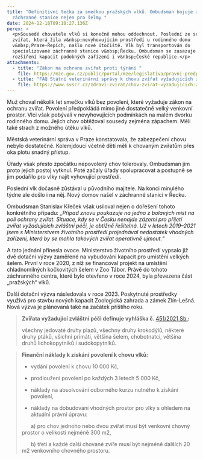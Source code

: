 ```yaml
---
title: "Definitivní tečka za smečkou pražských vlků. Ombudsman bojuje za
  záchranné stanice nejen pro šelmy "
date: 2024-12-18T09:10:27.136Z
perex: >
  <p>Sousedé chovatele vlků si konečně mohou oddechnout. Poslední ze sedmi
  zvířat, která žila v&nbsp;nevyhovujícím prostředí u rodinného domu
  v&nbsp;Praze-Řepích, našlo nové útočiště. Vlk byl transportován do
  specializované záchranné stanice v&nbsp;Řecku. Ombudsman se zasazuje o
  rozšíření kapacit podobných zařízení i v&nbsp;České republice.</p>
attachments:
  - title: "Zákon na ochranu zvířat proti týrání "
    file: https://mze.gov.cz/public/portal/mze/legislativa/pravni-predpisy-mze/uplna-zneni/zakon-1992-246-ochrana-zvirat-puvodni
  - title: "FAQ Státní veterinární správy k chovu zvířat vyžadujících zvláštní péči "
    file: https://www.svscr.cz/zdravi-zvirat/chov-zvirat-vyzadujicich-zvlastni-peci/
---
```

<p>Muž choval několik let smečku vlků bez povolení, které vyžaduje zákon na ochranu zvířat. Povolení předpokládá mimo jiné dostatečně velký venkovní prostor. Vlci však pobývali v nevyhovujících podmínkách na malém dvorku rodinného domu. Jejich chov obtěžoval sousedy zejména zápachem. Měli také strach z&nbsp;možného útěku vlků.</p>

<p>Městská veterinární správa v Praze konstatovala, že zabezpečení chovu nebylo dostatečné. Kolemjdoucí včetně dětí měli k chovaným zvířatům přes oka plotu snadný přístup.</p>

<p>Úřady však přesto zpočátku nepovolený chov tolerovaly. Ombudsman jim proto jejich postoj vytknul. Poté začaly úřady spolupracovat a postupně se jim podařilo pro vlky najít vyhovující prostředí.</p>

<p>Poslední vlk dočasně zůstával u původního majitele. Na konci minulého týdne ale došlo i na něj. Nový domov našel v záchranné stanici v&nbsp;Řecku.</p>

<p>Ombudsman Stanislav Křeček však usiloval nejen o dořešení tohoto konkrétního případu: <em>&bdquo;Případ znovu poukazuje na jedno z bolavých míst na poli ochrany zvířat. Situace, kdy se v Česku nenajde zázemí pro přijetí zvířat vyžadujících zvláštní péči, je obtížně řešitelná. Už v&nbsp;letech 2019&ndash;2021 jsem s Ministerstvem životního prostředí projednával nedostatek vhodných zařízení, která by se mohla takových zvířat operativně ujmout.&ldquo; </em></p>

<p>A tato jednání přinesla ovoce. Ministerstvo životního prostředí vypsalo již dvě dotační výzvy zaměřené na vybudování kapacit pro umístění velkých šelem. První v roce 2020, z níž se financoval projekt na umístění chladnomilných kočkovitých šelem v Zoo Tábor. Právě do tohoto záchranného centra, které bylo otevřeno v&nbsp;roce 2024, byla převezena část &bdquo;pražských&ldquo; vlků.</p>

<p>Další dotační výzva následovala v&nbsp;roce 2023. Poskytnuté prostředky využívá pro stavbu nových kapacit Zoologická zahrada a zámek Zlín-Lešná. Nová výzva je plánovaná také na začátek příštího roku.</p>

<blockquote>
<p><strong>Zvířata vyžadující zvláštní péči definuje vyhláška č.&nbsp;</strong><a href="https://eagri.cz/public/portal/mze/legislativa/pravni-predpisy-mze/uplna-zneni/vyhlaska-2021-451">451/2021 Sb.</a><strong>:</strong></p>

<p>všechny jedovaté druhy plazů, všechny druhy krokodýlů, některé druhy ptáků, všichni primáti, většina šelem, chobotnatci, většina druhů lichokopytníků i sudokopytníků.</p>
</blockquote>

<blockquote>
<p><strong>Finanční náklady k získání povolení k&nbsp;chovu vlků:</strong></p>

<ul>
	<li>
	<p>vydání povolení k chovu 10 000 Kč,</p>
	</li>
	<li>
	<p>prodloužení povolení po každých 3 letech 5 000 Kč,</p>
	</li>
	<li>
	<p>náklady na absolvování odborného kurzu nutného k získání povolení,</p>
	</li>
	<li>
	<p>náklady na dobudování vhodných prostor pro vlky s ohledem na aktuální právní úpravu:</p>
	</li>
</ul>

<p>&nbsp;&nbsp;&nbsp;&nbsp;&nbsp; a) pro chov jednoho nebo dvou zvířat musí být venkovní chovný prostor o velikosti nejméně 300 m2, &nbsp;&nbsp;&nbsp;&nbsp;&nbsp;</p>

<p>&nbsp;&nbsp;&nbsp;&nbsp;&nbsp; b) třetí a každé další chované zvíře musí být nejméně dalších 20 m2 venkovního chovného prostoru.</p>
</blockquote>

<p>&nbsp;</p>
